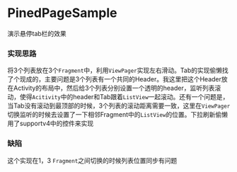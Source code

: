 # PinedPageSample
演示悬停tab栏的效果

### 实现思路
将3个列表放在3个``Fragment``中，利用``ViewPager``实现左右滑动。Tab的实现偷懒找了个现成的，主要问题是3个列表有一个共同的Header。我这里把这个Header放在Activity的布局中，然后给3个列表分别设置一个透明的header，监听列表滚动，使得``Acitivity``中的header和Tab跟着``ListView``一起滚动。还有一个问题是，当Tab没有滚动到最顶部的时候，3个列表的滚动距离需要一致，这里在``ViewPager``切换监听的时候去设置了一下相邻Fragment中的``ListView``的位置。下拉刷新偷懒用了supportv4中的控件来实现

### 缺陷
这个实现在1，3 ``Fragment``之间切换的时候列表位置同步有问题
